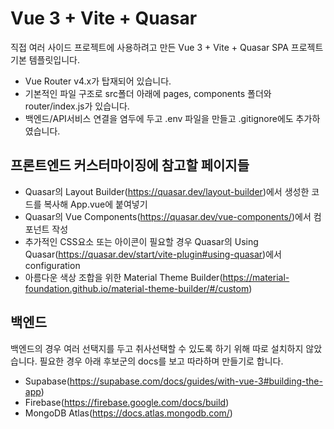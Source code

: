 # Vue 3 + Vite + Quasar

직접 여러 사이드 프로젝트에 사용하려고 만든 Vue 3 + Vite + Quasar SPA 프로젝트 기본 템플릿입니다.

- Vue Router v4.x가 탑재되어 있습니다.
- 기본적인 파일 구조로 src폴더 아래에 pages, components 폴더와 router/index.js가 있습니다.
- 백엔드/API서비스 연결을 염두에 두고 .env 파일을 만들고 .gitignore에도 추가하였습니다.

## 프론트엔드 커스터마이징에 참고할 페이지들

- Quasar의 Layout Builder(https://quasar.dev/layout-builder)에서 생성한 코드를 복사해 App.vue에 붙여넣기
- Quasar의 Vue Components(https://quasar.dev/vue-components/)에서 컴포넌트 작성
- 추가적인 CSS요소 또는 아이콘이 필요할 경우 Quasar의 Using Quasar(https://quasar.dev/start/vite-plugin#using-quasar)에서 configuration
- 아름다운 색상 조합을 위한 Material Theme Builder(https://material-foundation.github.io/material-theme-builder/#/custom)

## 백엔드

백엔드의 경우 여러 선택지를 두고 취사선택할 수 있도록 하기 위해 따로 설치하지 않았습니다. 필요한 경우 아래 후보군의 docs를 보고 따라하며 만들기로 합니다.

- Supabase(https://supabase.com/docs/guides/with-vue-3#building-the-app)
- Firebase(https://firebase.google.com/docs/build)
- MongoDB Atlas(https://docs.atlas.mongodb.com/)
